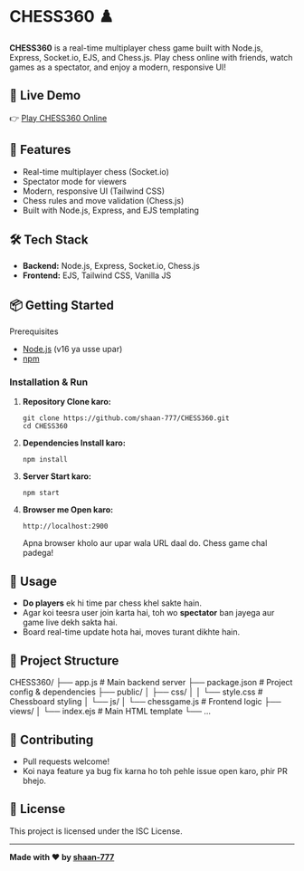 # CHESS360 ♟️

**CHESS360** is a real-time multiplayer chess game built with Node.js, Express, Socket.io, EJS, and Chess.js. Play chess online with friends, watch games as a spectator, and enjoy a modern, responsive UI!

## 🚀 Live Demo

👉 [Play CHESS360 Online](https://chess360-418d.onrender.com/)

## 📝 Features

- Real-time multiplayer chess (Socket.io)
- Spectator mode for viewers
- Modern, responsive UI (Tailwind CSS)
- Chess rules and move validation (Chess.js)
- Built with Node.js, Express, and EJS templating

## 🛠️ Tech Stack

- **Backend:** Node.js, Express, Socket.io, Chess.js
- **Frontend:** EJS, Tailwind CSS, Vanilla JS

## 📦 Getting Started

Prerequisites

- [Node.js](https://nodejs.org/) (v16 ya usse upar)
- [npm](https://www.npmjs.com/)

### Installation & Run

1. **Repository Clone karo:**
    ```
    git clone https://github.com/shaan-777/CHESS360.git
    cd CHESS360
    ```

2. **Dependencies Install karo:**
    ```
    npm install
     ```
    
3. **Server Start karo:**
    ```
    npm start
    ```

4. **Browser me Open karo:**
    ```
    http://localhost:2900
    ```
    Apna browser kholo aur upar wala URL daal do. Chess game chal padega!

## 👥 Usage

- **Do players** ek hi time par chess khel sakte hain.
- Agar koi teesra user join karta hai, toh wo **spectator** ban jayega aur game live dekh sakta hai.
- Board real-time update hota hai, moves turant dikhte hain.

## 📁 Project Structure
CHESS360/
├── app.js # Main backend server
├── package.json # Project config & dependencies
├── public/
│ ├── css/
│ │ └── style.css # Chessboard styling
│ └── js/
│ └── chessgame.js # Frontend logic
├── views/
│ └── index.ejs # Main HTML template
└── ...

## 🙌 Contributing

- Pull requests welcome!
- Koi naya feature ya bug fix karna ho toh pehle issue open karo, phir PR bhejo.

## 📝 License

This project is licensed under the ISC License.

---

**Made with ❤️ by [shaan-777](https://github.com/shaan-777)**
